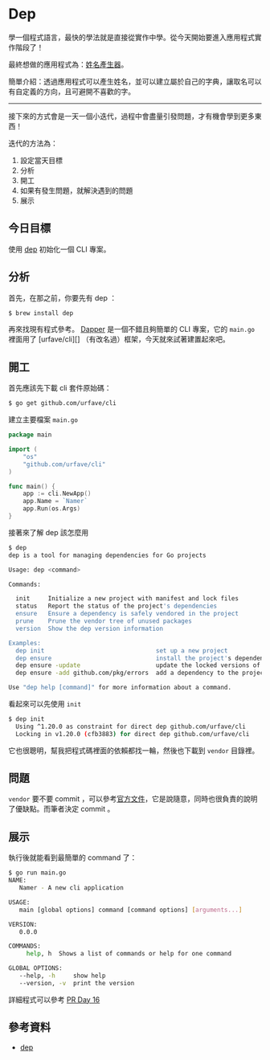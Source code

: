 # Dep

學一個程式語言，最快的學法就是直接從實作中學。從今天開始要進入應用程式實作階段了！

最終想做的應用程式為：[姓名產生器](https://github.com/MilesChou/namer)。

簡單介紹：透過應用程式可以產生姓名，並可以建立屬於自己的字典，讓取名可以有自定義的方向，且可避開不喜歡的字。

---

接下來的方式會是一天一個小迭代，過程中會盡量引發問題，才有機會學到更多東西！

迭代的方法為：

1. 設定當天目標
2. 分析
3. 開工
4. 如果有發生問題，就解決遇到的問題
5. 展示

## 今日目標

使用 [dep][] 初始化一個 CLI 專案。

## 分析

首先，在那之前，你要先有 dep ：

```bash
$ brew install dep
```

再來找現有程式參考。 [Dapper][] 是一個不錯且夠簡單的 CLI 專案，它的 `main.go` 裡面用了 [urfave/cli][] （有改名過）框架，今天就來試著建置起來吧。

## 開工

首先應該先下載 cli 套件原始碼：

```bash
$ go get github.com/urfave/cli
```

建立主要檔案 `main.go`

```go
package main

import (
	"os"
	"github.com/urfave/cli"
)

func main() {
	app := cli.NewApp()
	app.Name = `Namer`
	app.Run(os.Args)
}
```

接著來了解 dep 該怎麼用

```bash
$ dep
dep is a tool for managing dependencies for Go projects

Usage: dep <command>

Commands:

  init     Initialize a new project with manifest and lock files
  status   Report the status of the project's dependencies
  ensure   Ensure a dependency is safely vendored in the project
  prune    Prune the vendor tree of unused packages
  version  Show the dep version information

Examples:
  dep init                               set up a new project
  dep ensure                             install the project's dependencies
  dep ensure -update                     update the locked versions of all dependencies
  dep ensure -add github.com/pkg/errors  add a dependency to the project

Use "dep help [command]" for more information about a command.
```

看起來可以先使用 `init` 

```bash
$ dep init
  Using ^1.20.0 as constraint for direct dep github.com/urfave/cli
  Locking in v1.20.0 (cfb3883) for direct dep github.com/urfave/cli
```

它也很聰明，幫我把程式碼裡面的依賴都找一輪，然後也下載到 `vendor` 目錄裡。

## 問題

`vendor` 要不要 commit ，可以參考[官方文件](https://github.com/golang/dep/blob/master/docs/FAQ.md#should-i-commit-my-vendor-directory)，它是說隨意，同時也很負責的說明了優缺點。而筆者決定 commit 。

## 展示

執行後就能看到最簡單的 command 了：

```bash
$ go run main.go
NAME:
   Namer - A new cli application

USAGE:
   main [global options] command [command options] [arguments...]

VERSION:
   0.0.0

COMMANDS:
     help, h  Shows a list of commands or help for one command

GLOBAL OPTIONS:
   --help, -h     show help
   --version, -v  print the version
```

詳細程式可以參考 [PR Day 16](https://github.com/MilesChou/namer/pull/1)

## 參考資料

* [dep][]

[dep]: https://github.com/golang/dep
[Dapper]: https://github.com/rancher/dapper
